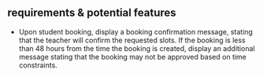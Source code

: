 


## requirements & potential features

- Upon student booking, display a booking confirmation message, stating that the teacher will confirm the requested slots. If the booking is less than 48 hours from the time the booking is created, display an additional message stating that the booking may not be approved based on time constraints.
